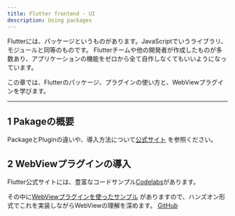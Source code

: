 ```yaml
---
title: Flutter frontend - UI
description: Using packages
---
```

Flutterには、パッケージというものがあります。JavaScriptでいうライブラリ、モジュールと同等のものです。
Flutterチームや他の開発者が作成したものが多数あり、アプリケーションの機能をゼロから全て自作しなくてもいいようになっています。

この章では、Flutterのパッケージ、プラグインの使い方と、WebViewプラグインを学びます。

---

## 1 Pakageの概要

PackageとPluginの違いや、導入方法について[公式サイト](https://docs.flutter.dev/packages-and-plugins/using-packages) を参照ください。

## 2 WebViewプラグインの導入

Flutter公式サイトには、豊富なコードサンプル[Codelabs](https://docs.flutter.dev/codelabs)があります。

その中に[WebViewプラグインを使ったサンプル](https://codelabs.developers.google.com/codelabs/flutter-webview) がありますので、ハンズオン形式でこれを実装しながらWebViewの理解を深めます。
[GitHub](https://github.com/flutter/codelabs/tree/main/webview_flutter)
